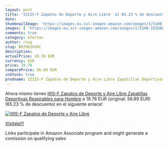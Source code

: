 ```yaml
---
layout: post
title: 'IIIIS-F Zapatos de Deporte y Aire Libre  al 65.23 % de descuento'
date: 
thumbnailImage: 'https://images-eu.ssl-images-amazon.com/images/I/51H8-I6ID0L._SL200_.jpg'
images: [ 'https://images-eu.ssl-images-amazon.com/images/I/51H8-I6ID0L._SL200_.jpg' ]
comments: true
category: ofertas
author: ring
slug: B07HK3XVKC
description:
actualPrice: 19.78 EUR
currency: EUR
price: 19.78
comparePrice: 56.89 EUR
inStock: true
prodname: IIIIS-F Zapatos de Deporte y Aire Libre Zapatillas Deportivas Respirables para Hombre
---
```


Ahora mismo tienes [IIIIS-F Zapatos de Deporte y Aire Libre Zapatillas Deportivas Respirables para Hombre](https://www.amazon.es/dp/B07HK3XVKC/?tag=tolees-21) a 19.78 EUR (original: 56.89 EUR) (65.23 %  de descuento) en el siguiente enlace!

[![IIIIS-F Zapatos de Deporte y Aire Libre ](https://images-eu.ssl-images-amazon.com/images/I/51H8-I6ID0L._SL200_.jpg)](https://www.amazon.es/dp/B07HK3XVKC/?tag=tolees-21)

[Visítala!!!](https://www.amazon.es/dp/B07HK3XVKC/?tag=tolees-21)

Links participate in Amazon Associate program and might generate a comission on qualifying sales
